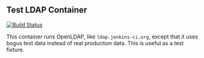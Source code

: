 ## Test LDAP Container
[![Build Status](http://ci.jenkins-ci.org/buildStatus/icon?job=infra_mock-ldap)](http://ci.jenkins-ci.org/view/Infrastructure/job/infra_mock-ldap/)

This container runs OpenLDAP, like `ldap.jenkins-ci.org`, except that it uses bogus test data instead
of real production data. This is useful as a test fixture.
